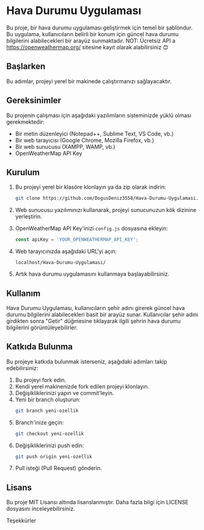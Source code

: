 # Hava Durumu Uygulaması

Bu proje, bir hava durumu uygulaması geliştirmek için temel bir şablondur. Bu uygulama, kullanıcıların belirli bir konum için güncel hava durumu bilgilerini alabilecekleri bir arayüz sunmaktadır.
NOT: Ücretsiz API a https://openweathermap.org/ sitesine kayıt olarak alabilirsiniz 😊

## Başlarken

Bu adımlar, projeyi yerel bir makinede çalıştırmanızı sağlayacaktır.

## Gereksinimler

Bu projenin çalışması için aşağıdaki yazılımların sisteminizde yüklü olması gerekmektedir:
- Bir metin düzenleyici (Notepad++, Sublime Text, VS Code, vb.)
- Bir web tarayıcısı (Google Chrome, Mozilla Firefox, vb.)
- Bir web sunucusu (XAMPP, WAMP, vb.)
- OpenWeatherMap API Key

## Kurulum

1. Bu projeyi yerel bir klasöre klonlayın ya da zip olarak indirin:
    ```bash
    git clone https://github.com/DogusDeniz3558/Hava-Durumu-Uygulamasi.git
    ```

2. Web sunucusu yazılımınızı kullanarak, projeyi sunucunuzun kök dizinine yerleştirin.

3. OpenWeatherMap API Key'inizi `config.js` dosyasına ekleyin:
    ```javascript
    const apiKey = 'YOUR_OPENWEATHERMAP_API_KEY';
    ```

4. Web tarayıcınızda aşağıdaki URL'yi açın:
    ```url
    localhost/Hava-Durumu-Uygulamasi/
    ```

5. Artık hava durumu uygulamasını kullanmaya başlayabilirsiniz.

## Kullanım

Hava Durumu Uygulaması, kullanıcıların şehir adını girerek güncel hava durumu bilgilerini alabilecekleri basit bir arayüz sunar. Kullanıcılar şehir adını girdikten sonra "Getir" düğmesine tıklayarak ilgili şehrin hava durumu bilgilerini görüntüleyebilirler.

## Katkıda Bulunma

Bu projeye katkıda bulunmak isterseniz, aşağıdaki adımları takip edebilirsiniz:
1. Bu projeyi fork edin.
2. Kendi yerel makinenizde fork edilen projeyi klonlayın.
3. Değişikliklerinizi yapın ve commit'leyin.
4. Yeni bir branch oluşturun:
    ```bash
    git branch yeni-ozellik
    ```
5. Branch'inize geçin:
    ```bash
    git checkout yeni-ozellik
    ```
6. Değişikliklerinizi push edin:
    ```bash
    git push origin yeni-ozellik
    ```
7. Pull isteği (Pull Request) gönderin.

## Lisans

Bu proje MIT Lisansı altında lisanslanmıştır. Daha fazla bilgi için LICENSE dosyasını inceleyebilirsiniz.

Teşekkürler
